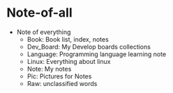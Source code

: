 # Note-of-all
- Note of everything
   * Book: Book list, index, notes
   * Dev_Board: My Develop boards collections
   * Language: Programming language learning note
   * Linux: Everything about linux
   * Note: My notes
   * Pic: Pictures for Notes
   * Raw: unclassified words 
